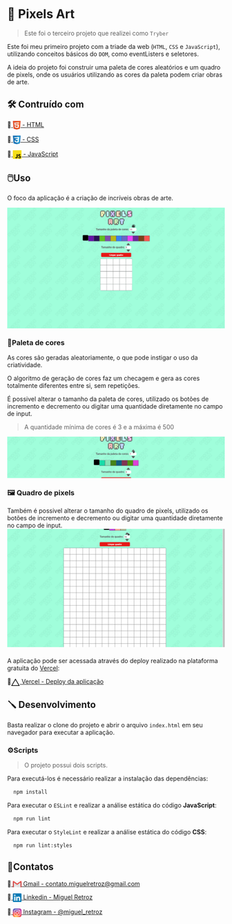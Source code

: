 # 🎨 Pixels Art

> Este foi o terceiro projeto que realizei como `Tryber`

Este foi meu primeiro projeto com a triade da web (`HTML`, `CSS` e `JavaScript`), utilizando conceitos básicos do `DOM`, como eventListers e seletores.

A ideia do projeto foi construir uma paleta de cores aleatórios e um quadro de pixels, onde os usuários utilizando as cores da paleta podem criar obras de arte.
## 🛠️ Contruído com
  🔹<a href="https://developer.mozilla.org/en-US/docs/Web/HTML">
    <img align="center" src="./images/html5-logo.svg" height="20">
    - HTML
  </a>

🔹<a href="https://developer.mozilla.org/en-US/docs/Web/CSS">
    <img align="center" src="./images/css3-logo.svg" height="20">
     - CSS
  </a>

🔹<a href="https://developer.mozilla.org/en-US/docs/Web/JavaScript">
  <img align="center" src="./images/js-logo.svg" height="20">
    - JavaScript
</a>

## 🖱️Uso
O foco da aplicação é a criação de incríveis obras de arte.

<a href="#">
  <img align="center" src="./images/pixels-art.gif">
</a>

### 🌈Paleta de cores

As cores são geradas aleatoriamente, o que pode instigar o uso da criatividade.

O algoritmo de geração de cores faz um checagem e gera as cores totalmente diferentes entre si, sem repetições.

É possivel alterar o tamanho da paleta de cores, utilizado os botões de incremento e decremento ou digitar uma quantidade diretamente no campo de input.
> A quantidade mínima de cores é 3 e a máxima é 500

<a href="#">
  <img align="center" src="./images/pixels-art-palette.gif">
</a>

### 🖼️ Quadro de pixels

Também é possivel alterar o tamanho do quadro de pixels, utilizado os botões de incremento e decremento ou digitar uma quantidade diretamente no campo de input.
<a href="#">
  <img align="center" src="./images/pixels-art-board.gif">
</a>

###

A aplicação pode ser acessada através do deploy realizado na plataforma gratuita do <a href="https://vercel.com/" >Vercel</a>:

🔹<a  href="https://miguel-retroz-pixels-art.vercel.app" target="_blank"><img alt="vercel logo" 
  align="center" src="./images/vercel-logo.svg" width="20"/> Vercel - Deploy da aplicação</a>

## 🪛 Desenvolvimento
Basta realizar o clone do projeto e abrir o arquivo ``index.html`` em seu navegador para executar a aplicação.

### ⚙️Scripts
> O projeto possui dois scripts.

Para executá-los é necessário realizar a instalação das dependências:
```bash
  npm install
```

Para executar o `ESLint` e realizar a análise estática do código **JavaScript**:
```bash
  npm run lint
```

Para executar o `StyleLint` e realizar a análise estática do código **CSS**:
```bash
  npm run lint:styles
```

## 👤Contatos
🔹<a href = "mailto:contato.miguelretroz@gmail.com" target="_blank">
  <img align="center" src="./images/gmail-logo.svg" width="20">
  Gmail - contato.miguelretroz@gmail.com
</a>

🔹<a href="https://www.linkedin.com/in/miguelretroz/" target="_blank">
  <img align="center" src="./images/linkedin-logo.svg" width="20">
  Linkedin - Miguel Retroz
</a>

🔹<a href = "https://www.instagram.com/miguel_retroz/" target="_blank">
  <img align="center" src="./images/instagram-logo.svg" width="20">
  Instagram - @miguel_retroz
</a>